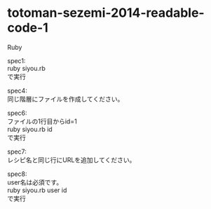 totoman-sezemi-2014-readable-code-1
===================================
Ruby

spec1:<br>
ruby siyou.rb<br>
で実行

spec4:<br>
同じ階層にファイルを作成してください。

spec6:<br>
ファイルの1行目からid=1<br>
ruby siyou.rb id<br>
で実行


spec7:<br>
レシピ名と同じ行にURLを追加してください。

spec8:<br>
user名は必須です。<br>
ruby siyou.rb user id<br>
で実行

